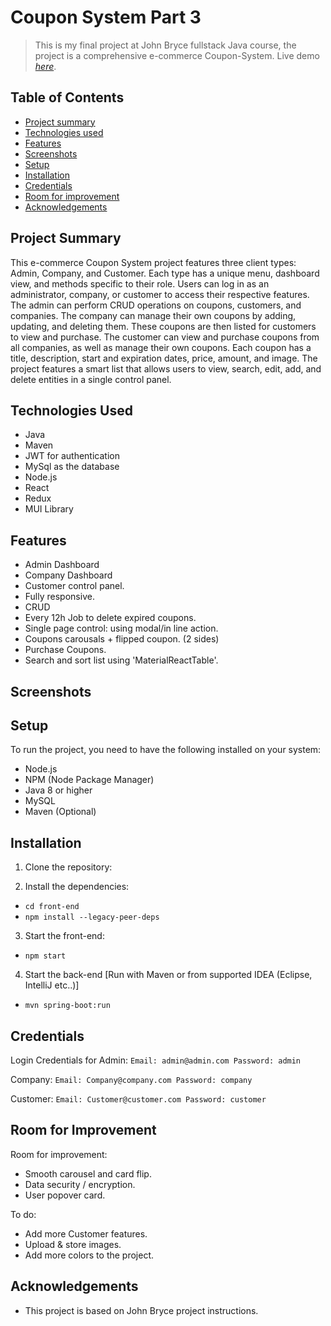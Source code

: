 # Coupon System Part 3

> This is my final project at John Bryce fullstack Java course, the project is a comprehensive e-commerce Coupon-System.
> Live demo [_here_](https://www.todo.com).

## Table of Contents

- [Project summary](#project-summary)
- [Technologies used](#technologies-used)
- [Features](#features)
- [Screenshots](#screenshots)
- [Setup](#setup)
- [Installation](#installation)
- [Credentials](#credentials)
- [Room for improvement](#room-for-improvement)
- [Acknowledgements](#acknowledgements)

## Project Summary

This e-commerce Coupon System project features three client types: Admin, Company, and Customer. Each type has a unique menu, dashboard view, and methods specific to their role. Users can log in as an administrator, company, or customer to access their respective features.
The admin can perform CRUD operations on coupons, customers, and companies.
The company can manage their own coupons by adding, updating, and deleting them.
These coupons are then listed for customers to view and purchase.
The customer can view and purchase coupons from all companies, as well as manage their own coupons.
Each coupon has a title, description, start and expiration dates, price, amount, and image.
The project features a smart list that allows users to view, search, edit, add, and delete entities in a single control panel.

## Technologies Used

- Java
- Maven
- JWT for authentication
- MySql as the database
- Node.js
- React
- Redux
- MUI Library

## Features

- Admin Dashboard
- Company Dashboard
- Customer control panel.
- Fully responsive.
- CRUD
- Every 12h Job to delete expired coupons.
- Single page control: using modal/in line action.
- Coupons carousals + flipped coupon. (2 sides)
- Purchase Coupons.
- Search and sort list using 'MaterialReactTable'.

## Screenshots

## Setup

To run the project, you need to have the following installed on your system:

- Node.js
- NPM (Node Package Manager)
- Java 8 or higher
- MySQL
- Maven (Optional)

## Installation

1. Clone the repository:

2. Install the dependencies:

- `cd front-end`
- `npm install --legacy-peer-deps`

3. Start the front-end:

- `npm start`

4. Start the back-end [Run with Maven or from supported IDEA (Eclipse, IntelliJ etc..)]

- `mvn spring-boot:run`

## Credentials

Login Credentials for Admin: ` Email: admin@admin.com
Password: admin `

Company: ` Email: Company@company.com
Password: company `

Customer: ` Email: Customer@customer.com
Password: customer `

## Room for Improvement

Room for improvement:

- Smooth carousel and card flip.
- Data security / encryption.
- User popover card.

To do:

- Add more Customer features.
- Upload & store images.
- Add more colors to the project.

## Acknowledgements

- This project is based on John Bryce project instructions.
